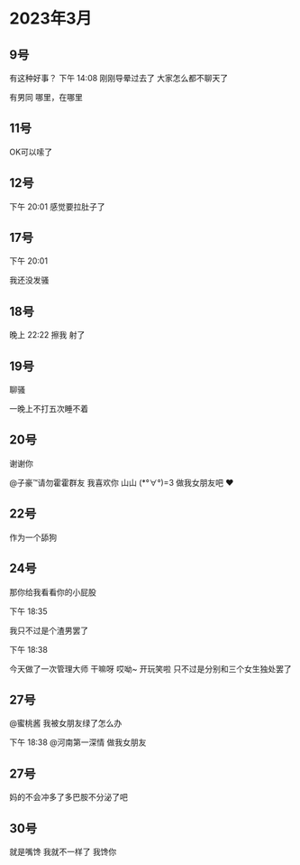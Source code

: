 # 2023年3月

<script setup lang="ts">
import { QTagColors } from 'fake-qq-ui';

</script>

## 9号

<q-window title="我的世界话题群">

<q-image name="太医" tag="LV100 帅哥太医" :tag-color="QTagColors.purple"
avatar="https://q2.qlogo.cn/headimg_dl?dst_uin=2535074851&spec=100" src="/img/2023-3-9-1.jpg" ></q-image>
<q-text name="rcj1634" tag="LV76 大学畜牲" :tag-color="QTagColors.purple"
avatar="https://q2.qlogo.cn/headimg_dl?dst_uin=3030376163&spec=100" >有这种好事？</q-text>
<q-tip>下午 14:08</q-tip>
<q-text name="吻一口月" tag="LV100 迅猛受受" :tag-color="QTagColors.purple"
avatar="https://q2.qlogo.cn/headimg_dl?dst_uin=3306636756&spec=100" >刚刚导晕过去了</q-text>
<q-text name="吻一口月" tag="LV100 迅猛受受" :tag-color="QTagColors.purple"
avatar="https://q2.qlogo.cn/headimg_dl?dst_uin=3306636756&spec=100" >大家怎么都不聊天了</q-text>

<q-text name="华南周润发" tag="LV100 华南第一舔狗" :tag-color="QTagColors.purple"
avatar="https://q2.qlogo.cn/headimg_dl?dst_uin=2860986565&spec=100" >有男同</q-text>
<q-text name="小魔禁黑魔改" tag="LV46 铂金" :tag-color="QTagColors.gery"
avatar="https://q2.qlogo.cn/headimg_dl?dst_uin=2358286166&spec=100" >哪里，在哪里</q-text>


</q-window>

## 11号

<q-window title="Minecraft资源群">

<q-text name="土豆儿" tag="LV100 土豆土豆土豆" :tag-color="QTagColors.purple"
avatar="https://q2.qlogo.cn/headimg_dl?dst_uin=3442827834&spec=100" >OK可以嗦了</q-text>

</q-window>

## 12号

<q-window title="我的世界话题群">

<q-tip>下午 20:01</q-tip>
<q-text name="冷小淋" tag="LV100 咸鱼小淋酱" :tag-color="QTagColors.blue"
avatar="https://q2.qlogo.cn/headimg_dl?dst_uin=3435411091&spec=100" >感觉要拉肚子了</q-text>
<q-image name="rcj1634" tag="LV76 大学畜牲" :tag-color="QTagColors.purple"
avatar="https://q2.qlogo.cn/headimg_dl?dst_uin=3030376163&spec=100"  src="/img/2023-1-14-1.jpg"></q-image>

</q-window>

## 17号

<q-window title="我的世界话题群">

<q-tip>下午 20:01</q-tip>

<q-text name="rcj1634" tag="LV76 大学畜牲" :tag-color="QTagColors.purple"
avatar="https://q2.qlogo.cn/headimg_dl?dst_uin=3030376163&spec=100" >我还没发骚</q-text>

</q-window>

## 18号

<q-window title="Minecraft资源群">

<q-tip>晚上 22:22</q-tip>
<q-text name="🌸🌸" tag="LV100 林有德" :tag-color="QTagColors.purple"
avatar="https://q2.qlogo.cn/headimg_dl?dst_uin=3112599343&spec=100" >擦我</q-text>
<q-text name="🌸🌸" tag="LV100 林有德" :tag-color="QTagColors.purple"
avatar="https://q2.qlogo.cn/headimg_dl?dst_uin=3112599343&spec=100" >射了</q-text>

</q-window>

## 19号

<q-window title="我的世界话题群">

<q-text name="吻一口月" tag="LV100 迅猛受受" :tag-color="QTagColors.purple"
avatar="https://q2.qlogo.cn/headimg_dl?dst_uin=3306636756&spec=100" >聊骚</q-text>

<q-text name="shangchendong" tag="LV100 华南第一舔狗" :tag-color="QTagColors.purple"
avatar="https://q2.qlogo.cn/headimg_dl?dst_uin=2860986565&spec=100" >一晚上不打五次睡不着</q-text>

</q-window>

## 20号

<q-window title="我的世界话题群">

<q-text name="子豪™请勿霍霍群友" tag="LV100 管理员" :tag-color="QTagColors.blue"
avatar="https://q2.qlogo.cn/headimg_dl?dst_uin=2859772560&spec=100" >谢谢你</q-text>

<q-text name="待业CEO" tag="LV100 咸鱼" :tag-color="QTagColors.blue"
avatar="https://q2.qlogo.cn/headimg_dl?dst_uin=2939004685&spec=100" ><a at>@子豪™请勿霍霍群友</a> 我喜欢你</q-text>
<q-text name="子豪™请勿霍霍群友" tag="LV100 管理员" :tag-color="QTagColors.blue"
avatar="https://q2.qlogo.cn/headimg_dl?dst_uin=2859772560&spec=100" >山山</q-text>
<q-text name="子豪™请勿霍霍群友" tag="LV100 管理员" :tag-color="QTagColors.blue"
avatar="https://q2.qlogo.cn/headimg_dl?dst_uin=2859772560&spec=100" >(*°∀°)=3</q-text>
<q-text name="待业CEO" tag="LV100 咸鱼" :tag-color="QTagColors.blue"
avatar="https://q2.qlogo.cn/headimg_dl?dst_uin=2939004685&spec=100" >做我女朋友吧</q-text>
<q-text name="待业CEO" tag="LV100 咸鱼" :tag-color="QTagColors.blue"
avatar="https://q2.qlogo.cn/headimg_dl?dst_uin=2939004685&spec=100" >❤️</q-text>

</q-window>

## 22号

<q-window title="我的世界话题群">

<q-text name="吻一口月" tag="LV100 迅猛受受" :tag-color="QTagColors.purple"
avatar="https://q2.qlogo.cn/headimg_dl?dst_uin=3306636756&spec=100" >作为一个舔狗</q-text>

</q-window>

## 24号

<q-window title="我的世界话题群">

<q-text name="待业CEO" tag="LV100 咸鱼" :tag-color="QTagColors.blue"
avatar="https://q2.qlogo.cn/headimg_dl?dst_uin=2939004685&spec=100" >那你给我看看你的小屁股</q-text>

<q-tip>下午 18:35</q-tip>

<q-text name="Lwai -" tag="LV100 迅猛三饼" :tag-color="QTagColors.purple"
avatar="https://q2.qlogo.cn/headimg_dl?dst_uin=3306636756&spec=100" >我只不过是个渣男罢了</q-text>

<q-tip>下午 18:38</q-tip>

<q-text name="张安南" tag="LV100 迅猛受受" :tag-color="QTagColors.purple"
avatar="https://q2.qlogo.cn/headimg_dl?dst_uin=3306636756&spec=100" >今天做了一次管理大师</q-text>
<q-text name="张安南" tag="LV100 迅猛受受" :tag-color="QTagColors.purple"
avatar="https://q2.qlogo.cn/headimg_dl?dst_uin=3306636756&spec=100" >干嘛呀</q-text>
<q-text name="张安南" tag="LV100 迅猛受受" :tag-color="QTagColors.purple"
avatar="https://q2.qlogo.cn/headimg_dl?dst_uin=3306636756&spec=100" >哎呦~</q-text>
<q-text name="张安南" tag="LV100 迅猛受受" :tag-color="QTagColors.purple"
avatar="https://q2.qlogo.cn/headimg_dl?dst_uin=3306636756&spec=100" >开玩笑啦</q-text>
<q-text name="张安南" tag="LV100 迅猛受受" :tag-color="QTagColors.purple"
avatar="https://q2.qlogo.cn/headimg_dl?dst_uin=3306636756&spec=100" >只不过是分别和三个女生独处罢了</q-text>
<q-image name="张安南" tag="LV100 迅猛受受" :tag-color="QTagColors.purple"
avatar="https://q2.qlogo.cn/headimg_dl?dst_uin=3306636756&spec=100" src="/img/2023-3-24-1.jfif" ></q-image>

</q-window>

## 27号

<q-window title="Minecraft资源群">

<q-text name="河南第一深情" tag="LV100 舔狗小尚子" :tag-color="QTagColors.purple"
avatar="https://q2.qlogo.cn/headimg_dl?dst_uin=2860986565&spec=100" ><a at>@蜜桃酱</a>
我被女朋友绿了怎么办</q-text>

<q-tip>下午 18:38</q-tip>
<q-text name="土豆儿" tag="LV100 土豆土豆土豆" :tag-color="QTagColors.purple"
avatar="https://q2.qlogo.cn/headimg_dl?dst_uin=3442827834&spec=100" ><a at>@河南第一深情</a> 做我女朋友</q-text>


</q-window>

## 27号

<q-window title="我的世界话题群">

<q-text name="华南第一舔狗" tag="LV100 待业CAO" :tag-color="QTagColors.purple"
avatar="https://q2.qlogo.cn/headimg_dl?dst_uin=2860986565&spec=100" >妈的不会冲多了多巴胺不分泌了吧</q-text>

</q-window>

## 30号



<q-window title="我的世界话题群">

<q-text name="正经人" tag="LV100 帅比大好人" :tag-color="QTagColors.orange"
avatar="https://q2.qlogo.cn/headimg_dl?dst_uin=1767927045&spec=100" >就是嘴馋</q-text>
<q-text name="rcj1634" tag="LV76 变态大学畜牲" :tag-color="QTagColors.purple"
avatar="https://q2.qlogo.cn/headimg_dl?dst_uin=3030376163&spec=100" >我就不一样了</q-text>
<q-text name="rcj1634" tag="LV76 变态大学畜牲" :tag-color="QTagColors.purple"
avatar="https://q2.qlogo.cn/headimg_dl?dst_uin=3030376163&spec=100" >我馋你</q-text>

<q-image name="rcj1634" tag="LV76 变态大学畜牲" :tag-color="QTagColors.purple"
avatar="https://q2.qlogo.cn/headimg_dl?dst_uin=3030376163&spec=100" src="/img/2023-3-30-1.jfif" ></q-image>

</q-window>